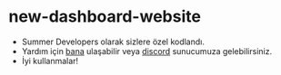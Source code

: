 # new-dashboard-website

   * Summer Developers olarak sizlere özel kodlandı.
   * Yardım için [bana](https://discord.com/users/703134119151796274) ulaşabilir veya [discord](https://discord.gg/developers) sunucumuza gelebilirsiniz.
   * İyi kullanmalar!

